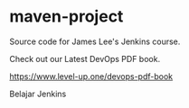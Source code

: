 # maven-project
Source code for James Lee's Jenkins course.

Check out our Latest DevOps PDF book.

https://www.level-up.one/devops-pdf-book

Belajar Jenkins
